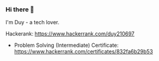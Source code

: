 ### Hi there 👋

I'm Duy - a tech lover.

Hackerank: https://www.hackerrank.com/duy210697
- Problem Solving (Intermediate) Certificate: https://www.hackerrank.com/certificates/832fa6b29b53

